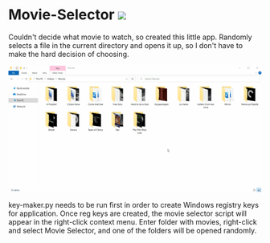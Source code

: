 # Movie-Selector <img src="film.ico" width="30">

Couldn't decide what movie to watch, so created this little app. Randomly selects a file in the current directory and opens it up, so I don't have to make the hard decision of choosing.

![Movie Selector](Movie.gif)

key-maker.py needs to be run first in order to create Windows registry keys for application. Once reg keys are created, the movie selector script will appear in the right-click context menu. Enter folder with movies, right-click and select Movie Selector, and one of the folders will be opened randomly.
